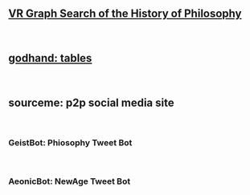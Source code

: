 <br><br><br><h2><a href="http://dubioustunic.github.io/vr-philosophy-graph/page.html">VR Graph Search of the History of Philosophy</a></h1><br>
<h2><a href="http://dubioustunic.github.io/godhand-tables/index.html">godhand: tables</a></h2>
<br><h2>sourceme: p2p social media site </h2>
<br>
<h3>GeistBot: Phiosophy Tweet Bot</h3>
<br>
<h3>AeonicBot: NewAge Tweet Bot</h3>
